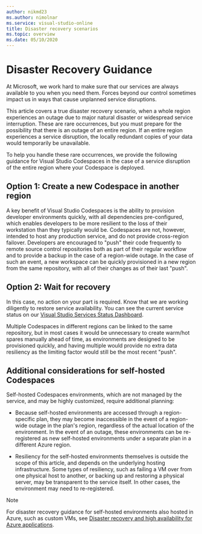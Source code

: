 ```yaml
---
author: nikmd23
ms.author: nimolnar
ms.service: visual-studio-online
title: Disaster recovery scenarios
ms.topic: overview
ms.date: 05/10/2020
---
```


# Disaster Recovery Guidance

At Microsoft, we work hard to make sure that our services are always available to you when you need them. Forces beyond our control sometimes impact us in ways that cause unplanned service disruptions.

This article covers a true disaster recovery scenario, when a whole region experiences an outage due to major natural disaster or widespread service interruption. These are rare occurrences, but you must prepare for the possibility that there is an outage of an entire region. If an entire region experiences a service disruption, the locally redundant copies of your data would temporarily be unavailable.

To help you handle these rare occurrences, we provide the following guidance for Visual Studio Codespaces in the case of a service disruption of the entire region where your Codespace is deployed.

## Option 1: Create a new Codespace in another region

A key benefit of Visual Studio Codespaces is the ability to provision developer environments quickly, with all dependencies pre-configured, which enables developers to be more resilient to the loss of their workstation than they typically would be. Codespaces are not, however, intended to host any production service, and do not provide cross-region failover. Developers are encouraged to "push" their code frequently to remote source control repositories both as part of their regular workflow and to provide a backup in the case of a region-wide outage. In the case of such an event, a new workspace can be quickly provisioned in a new region from the same repository, with all of their changes as of their last "push".

## Option 2: Wait for recovery

In this case, no action on your part is required. Know that we are working diligently to restore service availability. You can see the current service status on our [Visual Studio Services Status Dashboard](https://vsstatus.visualstudio.com/).

Multiple Codespaces in different regions can be linked to the same repository, but in most cases it would be unnecessary to create warm/hot spares manually ahead of time, as environments are designed to be provisioned quickly, and having multiple would provide no extra data resiliency as the limiting factor would still be the most recent "push".

## Additional considerations for self-hosted Codespaces

Self-hosted Codespaces environments, which are not managed by the service, and may be highly customized, require additional planning:

* Because self-hosted environments are accessed through a region-specific plan, they may become inaccessible in the event of a region-wide outage in the plan's region, regardless of the actual location of the environment. In the event of an outage, these environments can be re-registered as new self-hosted environments under a separate plan in a different Azure region.

* Resiliency for the self-hosted environments themselves is outside the scope of this article, and depends on the underlying hosting infrastructure. Some types of resiliency, such as failing a VM over from one physical host to another, or backing up and restoring a physical server, may be transparent to the service itself. In other cases, the environment may need to re-registered.

> [!NOTE]
> For disaster recovery guidance for self-hosted environments also hosted in Azure, such as custom VMs, see [Disaster recovery and high availability for Azure applications](https://docs.microsoft.com/azure/architecture/resiliency/recovery-loss-azure-region).
